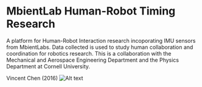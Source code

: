 # MbientLab Human-Robot Timing Research

A platform for Human-Robot Interaction research incoporating IMU sensors from MbientLabs. Data collected is used to study human collaboration and coordination for robotics research. This is a collaboration with the Mechanical and Aerospace Engineering Department and the Physics Department at Cornell University.

Vincent Chen (2016)
![Alt text](MbientLab-HRI/live-graph-test.gif?raw=true "Title")
